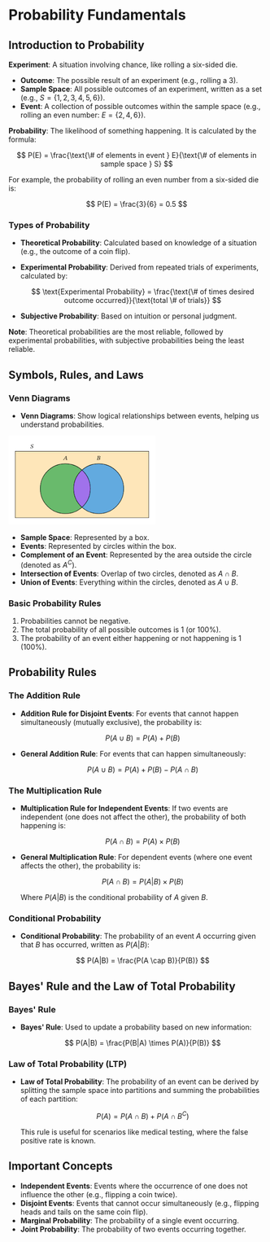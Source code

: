 # Probability Fundamentals

## Introduction to Probability

**Experiment**: A situation involving chance, like rolling a six-sided die.

- **Outcome**: The possible result of an experiment (e.g., rolling a 3).
- **Sample Space**: All possible outcomes of an experiment, written as a set (e.g., $S = \{1, 2, 3, 4, 5, 6\}$).
- **Event**: A collection of possible outcomes within the sample space (e.g., rolling an even number: $E = \{2, 4, 6\}$).

**Probability**: The likelihood of something happening. It is calculated by the formula:

$$
P(E) = \frac{\text{\# of elements in event } E}{\text{\# of elements in sample space } S}
$$

For example, the probability of rolling an even number from a six-sided die is:

$$
P(E) = \frac{3}{6} = 0.5
$$

### Types of Probability

- **Theoretical Probability**: Calculated based on knowledge of a situation (e.g., the outcome of a coin flip).
- **Experimental Probability**: Derived from repeated trials of experiments, calculated by:

  $$
  \text{Experimental Probability} = \frac{\text{\# of times desired outcome occurred}}{\text{total \# of trials}}
  $$

- **Subjective Probability**: Based on intuition or personal judgment.

**Note**: Theoretical probabilities are the most reliable, followed by experimental probabilities, with subjective probabilities being the least reliable.

## Symbols, Rules, and Laws

### Venn Diagrams

- **Venn Diagrams**: Show logical relationships between events, helping us understand probabilities.

![prob_vd](./assets/prob_venn_diag.png)

- **Sample Space**: Represented by a box.
- **Events**: Represented by circles within the box.
- **Complement of an Event**: Represented by the area outside the circle (denoted as $A^C$).
- **Intersection of Events**: Overlap of two circles, denoted as $A \cap B$.
- **Union of Events**: Everything within the circles, denoted as $A \cup B$.

### Basic Probability Rules

1. Probabilities cannot be negative.
2. The total probability of all possible outcomes is 1 (or 100%).
3. The probability of an event either happening or not happening is 1 (100%).

## Probability Rules

### The Addition Rule

- **Addition Rule for Disjoint Events**: For events that cannot happen simultaneously (mutually exclusive), the probability is:

  $$
  P(A \cup B) = P(A) + P(B)
  $$

- **General Addition Rule**: For events that can happen simultaneously:

  $$
  P(A \cup B) = P(A) + P(B) - P(A \cap B)
  $$

### The Multiplication Rule

- **Multiplication Rule for Independent Events**: If two events are independent (one does not affect the other), the probability of both happening is:

  $$
  P(A \cap B) = P(A) \times P(B)
  $$

- **General Multiplication Rule**: For dependent events (where one event affects the other), the probability is:

  $$
  P(A \cap B) = P(A|B) \times P(B)
  $$

  Where $P(A|B)$ is the conditional probability of $A$ given $B$.

### Conditional Probability

- **Conditional Probability**: The probability of an event $A$ occurring given that $B$ has occurred, written as $P(A|B)$:

  $$
  P(A|B) = \frac{P(A \cap B)}{P(B)}
  $$

## Bayes' Rule and the Law of Total Probability

### Bayes' Rule

- **Bayes' Rule**: Used to update a probability based on new information:

  $$
  P(A|B) = \frac{P(B|A) \times P(A)}{P(B)}
  $$

### Law of Total Probability (LTP)

- **Law of Total Probability**: The probability of an event can be derived by splitting the sample space into partitions and summing the probabilities of each partition:

  $$
  P(A) = P(A \cap B) + P(A \cap B^C)
  $$

  This rule is useful for scenarios like medical testing, where the false positive rate is known.

## Important Concepts

- **Independent Events**: Events where the occurrence of one does not influence the other (e.g., flipping a coin twice).
- **Disjoint Events**: Events that cannot occur simultaneously (e.g., flipping heads and tails on the same coin flip).
- **Marginal Probability**: The probability of a single event occurring.
- **Joint Probability**: The probability of two events occurring together.
